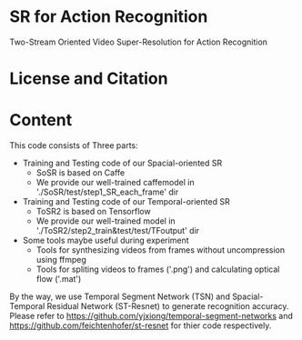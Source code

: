 # SR for Action Recognition

Two-Stream Oriented Video Super-Resolution for Action Recognition

License and Citation
===================

Content
===================
This code consists of Three parts:
* Training and Testing code of our Spacial-oriented SR
	* SoSR is based on Caffe
	* We provide our well-trained caffemodel in './SoSR/test/step1_SR_each_frame' dir
* Training and Testing code of our Temporal-oriented SR
	* ToSR2 is based on Tensorflow
	* We provide our well-trained model in './ToSR2/step2_train&test/test/TFoutput' dir
* Some tools maybe useful during experiment
	* Tools for synthesizing videos from frames without uncompression using ffmpeg
	* Tools for spliting videos to frames ('.png') and calculating optical flow ('.mat')
	
By the way, we use Temporal Segment Network (TSN) and Spacial-Temporal Residual Network (ST-Resnet) to generate recognition accuracy. Please refer to https://github.com/yjxiong/temporal-segment-networks and https://github.com/feichtenhofer/st-resnet for thier code respectively. 